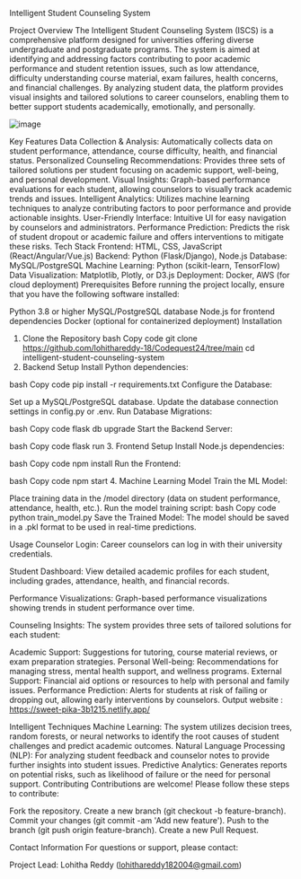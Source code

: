 Intelligent Student Counseling System

Project Overview
The Intelligent Student Counseling System (ISCS) is a comprehensive platform designed for universities offering diverse undergraduate and postgraduate programs. The system is aimed at identifying and addressing factors contributing to poor academic performance and student retention issues, such as low attendance, difficulty understanding course material, exam failures, health concerns, and financial challenges. By analyzing student data, the platform provides visual insights and tailored solutions to career counselors, enabling them to better support students academically, emotionally, and personally.


![image](https://github.com/user-attachments/assets/a9c6fe08-4d3a-4d57-bb63-9b93d744dd06)

Key Features
Data Collection & Analysis: Automatically collects data on student performance, attendance, course difficulty, health, and financial status.
Personalized Counseling Recommendations: Provides three sets of tailored solutions per student focusing on academic support, well-being, and personal development.
Visual Insights: Graph-based performance evaluations for each student, allowing counselors to visually track academic trends and issues.
Intelligent Analytics: Utilizes machine learning techniques to analyze contributing factors to poor performance and provide actionable insights.
User-Friendly Interface: Intuitive UI for easy navigation by counselors and administrators.
Performance Prediction: Predicts the risk of student dropout or academic failure and offers interventions to mitigate these risks.
Tech Stack
Frontend: HTML, CSS, JavaScript (React/Angular/Vue.js)
Backend: Python (Flask/Django), Node.js
Database: MySQL/PostgreSQL
Machine Learning: Python (scikit-learn, TensorFlow)
Data Visualization: Matplotlib, Plotly, or D3.js
Deployment: Docker, AWS (for cloud deployment)
Prerequisites
Before running the project locally, ensure that you have the following software installed:

Python 3.8 or higher
MySQL/PostgreSQL database
Node.js for frontend dependencies
Docker (optional for containerized deployment)
Installation
1. Clone the Repository
bash
Copy code
git clone https://github.com/lohithareddy-18/Codequest24/tree/main
cd intelligent-student-counseling-system
2. Backend Setup
Install Python dependencies:

bash
Copy code
pip install -r requirements.txt
Configure the Database:

Set up a MySQL/PostgreSQL database.
Update the database connection settings in config.py or .env.
Run Database Migrations:

bash
Copy code
flask db upgrade
Start the Backend Server:

bash
Copy code
flask run
3. Frontend Setup
Install Node.js dependencies:

bash
Copy code
npm install
Run the Frontend:

bash
Copy code
npm start
4. Machine Learning Model
Train the ML Model:

Place training data in the /model directory (data on student performance, attendance, health, etc.).
Run the model training script:
bash
Copy code
python train_model.py
Save the Trained Model: The model should be saved in a .pkl format to be used in real-time predictions.

Usage
Counselor Login: Career counselors can log in with their university credentials.

Student Dashboard: View detailed academic profiles for each student, including grades, attendance, health, and financial records.

Performance Visualizations: Graph-based performance visualizations showing trends in student performance over time.

Counseling Insights: The system provides three sets of tailored solutions for each student:

Academic Support: Suggestions for tutoring, course material reviews, or exam preparation strategies.
Personal Well-being: Recommendations for managing stress, mental health support, and wellness programs.
External Support: Financial aid options or resources to help with personal and family issues.
Performance Prediction: Alerts for students at risk of failing or dropping out, allowing early interventions by counselors.
Output website : https://sweet-pika-3b1215.netlify.app/

Intelligent Techniques
Machine Learning: The system utilizes decision trees, random forests, or neural networks to identify the root causes of student challenges and predict academic outcomes.
Natural Language Processing (NLP): For analyzing student feedback and counselor notes to provide further insights into student issues.
Predictive Analytics: Generates reports on potential risks, such as likelihood of failure or the need for personal support.
Contributing
Contributions are welcome! Please follow these steps to contribute:

Fork the repository.
Create a new branch (git checkout -b feature-branch).
Commit your changes (git commit -am 'Add new feature').
Push to the branch (git push origin feature-branch).
Create a new Pull Request.

Contact Information
For questions or support, please contact:

Project Lead: Lohitha Reddy (lohithareddy182004@gmail.com)
